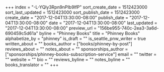 +++
index = "-L-YQly3Rpn9nPIb9lfP"
sort_create_date = 1512423000
sort_last_updated = 1512423000
sort_publish_date = 1512423000
create_date = "2017-12-04T13:30:00-08:00"
publish_date = "2017-12-04T13:30:00-08:00"
date = "2017-12-04T13:30:00-08:00"
last_updated = "2017-12-04T13:30:00-08:00"
preview_url = "156be955-740c-2ea3-3a6d-690459c5d61a"
byline = "Phinney Books"
title = "Phinney Books"
alphabetize_by = "phinney"
is_draft = ""
is_seattle_pnw_writer = true
written_about = ""
books_author = ["books/phinney-by-post"]
reviews_about = ""
notes_about = ""
sponsorships_author = ["sponsorships/phinney-books-subscription-service"]
email = ""
twitter = ""
website = ""
bio = ""
reviews_byline = ""
notes_byline = ""
books_translator = ""
+++
